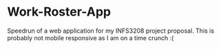 # Work-Roster-App
Speedrun of a web application for my INFS3208 project proposal.
This is probably not mobile responsive as I am on a time crunch :(